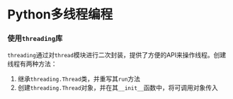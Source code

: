 # Python多线程编程

### 使用`threading`库

`threading`通过对`thread`模块进行二次封装，提供了方便的API来操作线程。创建线程有两种方法：

1. 继承`threading.Thread`类，并重写其`run`方法
2. 创建`threading.Thread`对象，并在其`__init__`函数中，将可调用对象传入


